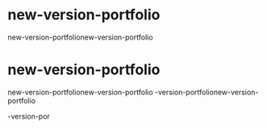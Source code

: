 # new-version-portfolio
new-version-portfolionew-version-portfolio
# new-version-portfolio
new-version-portfolionew-version-portfolio
-version-portfolionew-version-portfolio


-version-por
